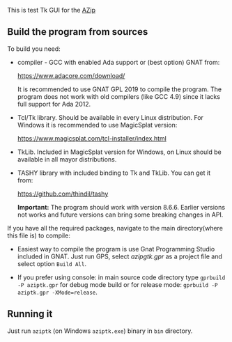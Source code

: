 This is test Tk GUI for the [AZip](https://azip.sourceforge.io/)


## Build the program from sources

To build you need:

* compiler - GCC with enabled Ada support or (best option) GNAT from:

  https://www.adacore.com/download/

  It is recommended to use GNAT GPL 2019 to compile the program.
  The program does not work with old compilers (like GCC 4.9) since it
  lacks full support for Ada 2012.

* Tcl/Tk library. Should be available in every Linux distribution. For
  Windows it is recommended to use MagicSplat version:

  https://www.magicsplat.com/tcl-installer/index.html

* TkLib. Included in MagicSplat version for Windows, on Linux should
  be available in all mayor distributions.

* TASHY library with included binding to Tk and TkLib. You can get it from:

   https://github.com/thindil/tashy

   **Important:** The program should work with version 8.6.6. Earlier versions
   not works and future versions can bring some breaking changes in API.

If you have all the required packages, navigate to the main directory(where
this file is) to compile:

* Easiest way to compile the program is use Gnat Programming Studio included
  in GNAT. Just run GPS, select *azipgtk.gpr* as a project file and select
  option `Build All`.

* If you prefer using console: in main source code directory type
  `gprbuild -P aziptk.gpr` for debug mode build or for release mode:
  `gprbuild -P aziptk.gpr -XMode=release`.

## Running it

Just run `aziptk` (on Windows `aziptk.exe`) binary in `bin` directory.
